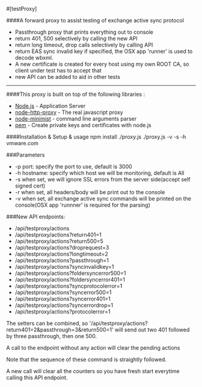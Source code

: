 #[testProxy]

####A forward proxy to assist testing of exchange active sync protocol

* Passthrough proxy that prints everything out to console
* return 401, 500 selectively by calling the new API
* return long timeout, drop calls selectively by calling API
* return EAS sync invalid key if specified, the OSX app 'runner' is used to decode wbxml.
* A new certificate is created for every host using my own ROOT CA, so client under test has to accept that
* new API can be added to aid in other tests

***

####This proxy is built on top of the following libraries :

* [Node.js](http://nodejs.org/) - Application Server
* [node-http-proxy](https://github.com/nodejitsu/node-http-proxy) - The real javascript proxy
* [node-minimist](https://www.npmjs.org/package/minimist) - command line arguments parser
* [pem](https://github.com/andris9/pem) - Create private keys and certificates with node.js

####Installation & Setup & usage
npm install
./proxy.js
./proxy.js -v -s -h vmware.com

###Parameters
* -p port: specify the port to use, default is 3000
* -h hostname: specify which host we will be monitoring, default is All
* -s when set, we will ignore SSL errors from the server side(accept self signed cert)
* -r when set, all headers/body will be print out to the console
* -v when set, all exchange active sync commands will be printed on the console(OSX app 'runnner' is required for the parsing)

###New API endpoints:

* /api/testproxy/actions
* /api/testproxy/actions?return401=1
* /api/testproxy/actions?return500=5
* /api/testproxy/actions?droprequest=3
* /api/testproxy/actions?longtimeout=2
* /api/testproxy/actions?passthrough=1
* /api/testproxy/actions?syncinvalidkey=1
* /api/testproxy/actions?foldersyncerror500=1
* /api/testproxy/actions?foldersyncerror401=1
* /api/testproxy/actions?syncprotocolerror=1
* /api/testproxy/actions?syncerror500=1
* /api/testproxy/actions?syncerror401=1
* /api/testproxy/actions?syncerrordrop=1
* /api/testproxy/actions?protocolerror=1

The setters can be combined, so '/api/testproxy/actions?return401=2&passthrough=3&return500=1' will send out two 401
followed by three passthrough, then one 500.

A call to the endpoint without any action will clear the pending actions

Note that the sequence of these command is straightly followed.

A new call will clear all the counters so you have fresh start everytime calling this API endpoint.
